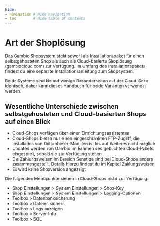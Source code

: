 ```yaml
---
hide:
- navigation # Hide navigation
- toc        # Hide table of contents
---
```


# Art der Shoplösung

Das Gambio Shopsystem steht sowohl als Installationspaket für einen selbstgehosteten Shop als auch als Cloud-basierte Shoplösung \(gambiocloud.com\) zur Verfügung. Im Umfang des Installationspakets findest du eine separate Installationsanleitung zum Shopsystem.

Beide Systeme sind bis auf wenige Besonderheiten auf der Cloud-Seite identisch, daher kann dieses Handbuch für beide Varianten verwendet werden.

## Wesentliche Unterschiede zwischen selbstgehosteten und Cloud-basierten Shops auf einen Blick

-   Cloud-Shops verfügen über einen Einrichtungsassistenten
-   Cloud-Shops bieten nur einen eingeschränkten FTP-Zugriff, die Installation von Drittanbieter-Modulen ist bis auf Weiteres nicht möglich
-   Updates werden von Gambio im Rahmen des gebuchten Cloud-Pakets eingespielt, sobald sie zur Verfügung stehen
-   Die Zahlungsweisen im Bereich Sonstige sind bei Cloud-Shops anders zusammengestellt, Details hierzu findest du im Kapitel Zahlungsweisen
-   Es wird keine Shopversion angezeigt

Die folgenden Menüpunkte stehen in Cloud-Shops nicht zur Verfügung:

-   Shop Einstellungen \> System Einstellungen \> Shop-Key
-   Shop Einstellungen \> System Einstellungen \> Logging-Optionen
-   Toolbox \> Datenbanksicherung
-   Toolbox \> Dateien sichern
-   Toolbox \> Logs anzeigen
-   Toolbox \> Server-Info
-   Toolbox \> SQL


